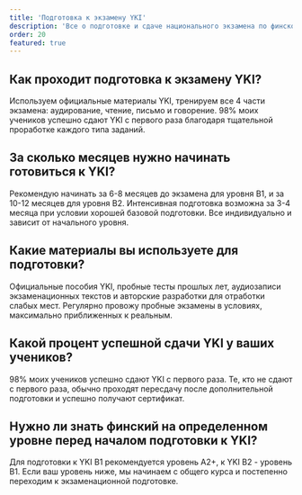 ```yaml
---
title: 'Подготовка к экзамену YKI'
description: 'Все о подготовке и сдаче национального экзамена по финскому языку'
order: 20
featured: true
---
```


## Как проходит подготовка к экзамену YKI?

Используем официальные материалы YKI, тренируем все 4 части экзамена: аудирование, чтение, письмо и говорение. 98% моих учеников успешно сдают YKI с первого раза благодаря тщательной проработке каждого типа заданий.

## За сколько месяцев нужно начинать готовиться к YKI?

Рекомендую начинать за 6-8 месяцев до экзамена для уровня B1, и за 10-12 месяцев для уровня B2. Интенсивная подготовка возможна за 3-4 месяца при условии хорошей базовой подготовки. Все индивидуально и зависит от начального уровня.

## Какие материалы вы используете для подготовки?

Официальные пособия YKI, пробные тесты прошлых лет, аудиозаписи экзаменационных текстов и авторские разработки для отработки слабых мест. Регулярно провожу пробные экзамены в условиях, максимально приближенных к реальным.

## Какой процент успешной сдачи YKI у ваших учеников?

98% моих учеников успешно сдают YKI с первого раза. Те, кто не сдают с первого раза, обычно проходят пересдачу после дополнительной подготовки и успешно получают сертификат.

## Нужно ли знать финский на определенном уровне перед началом подготовки к YKI?

Для подготовки к YKI B1 рекомендуется уровень А2+, к YKI B2 - уровень B1. Если ваш уровень ниже, мы начинаем с общего курса и постепенно переходим к экзаменационной подготовке.
